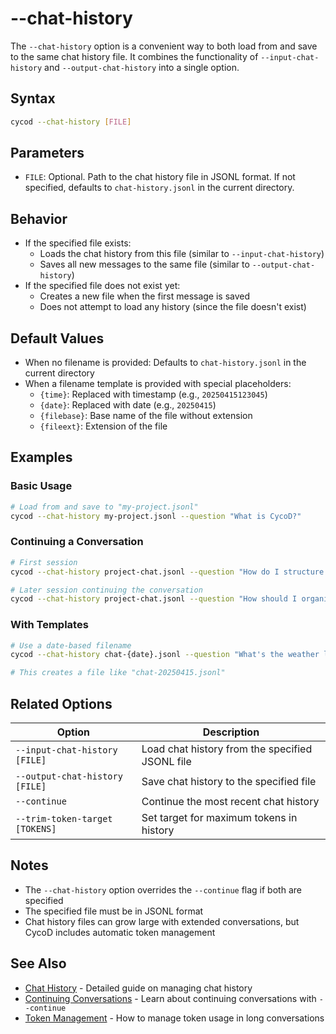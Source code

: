 # --chat-history

The `--chat-history` option is a convenient way to both load from and save to the same chat history file. It combines the functionality of `--input-chat-history` and `--output-chat-history` into a single option.

## Syntax

```bash
cycod --chat-history [FILE]
```

## Parameters

- `FILE`: Optional. Path to the chat history file in JSONL format. If not specified, defaults to `chat-history.jsonl` in the current directory.

## Behavior

- If the specified file exists:
  - Loads the chat history from this file (similar to `--input-chat-history`)
  - Saves all new messages to the same file (similar to `--output-chat-history`)
- If the specified file does not exist yet:
  - Creates a new file when the first message is saved
  - Does not attempt to load any history (since the file doesn't exist)

## Default Values

- When no filename is provided: Defaults to `chat-history.jsonl` in the current directory
- When a filename template is provided with special placeholders:
  - `{time}`: Replaced with timestamp (e.g., `20250415123045`)
  - `{date}`: Replaced with date (e.g., `20250415`)
  - `{filebase}`: Base name of the file without extension
  - `{fileext}`: Extension of the file

## Examples

### Basic Usage

```bash
# Load from and save to "my-project.jsonl"
cycod --chat-history my-project.jsonl --question "What is CycoD?"
```

### Continuing a Conversation

```bash
# First session
cycod --chat-history project-chat.jsonl --question "How do I structure a Python project?"

# Later session continuing the conversation
cycod --chat-history project-chat.jsonl --question "How should I organize the test files?"
```

### With Templates

```bash
# Use a date-based filename
cycod --chat-history chat-{date}.jsonl --question "What's the weather like today?"

# This creates a file like "chat-20250415.jsonl"
```

## Related Options

| Option | Description |
|--------|-------------|
| `--input-chat-history [FILE]` | Load chat history from the specified JSONL file |
| `--output-chat-history [FILE]` | Save chat history to the specified file |
| `--continue` | Continue the most recent chat history |
| `--trim-token-target [TOKENS]` | Set target for maximum tokens in history |

## Notes

- The `--chat-history` option overrides the `--continue` flag if both are specified
- The specified file must be in JSONL format
- Chat history files can grow large with extended conversations, but CycoD includes automatic token management

## See Also

- [Chat History](../../../usage/chat-history.md) - Detailed guide on managing chat history
- [Continuing Conversations](../../../usage/chat-history.md#continuing-recent-conversations) - Learn about continuing conversations with `--continue`
- [Token Management](../../../usage/chat-history.md#token-management) - How to manage token usage in long conversations